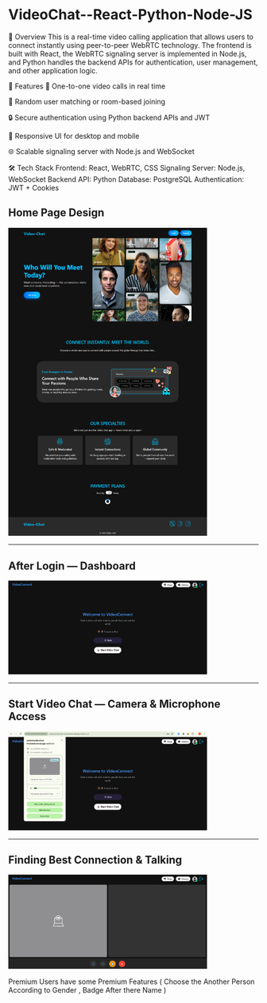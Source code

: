 # VideoChat--React-Python-Node-JS

📖 Overview
This is a real-time video calling application that allows users to connect instantly using peer-to-peer WebRTC technology. The frontend is built with React, the WebRTC signaling server is implemented in Node.js, and Python handles the backend APIs for authentication, user management, and other application logic.

🚀 Features
🎥 One-to-one video calls in real time

🔄 Random user matching or room-based joining

🔒 Secure authentication using Python backend APIs and JWT

📱 Responsive UI for desktop and mobile

🌐 Scalable signaling server with Node.js and WebSocket

🛠️ Tech Stack
Frontend: React, WebRTC, CSS
Signaling Server: Node.js, WebSocket
Backend API: Python
Database: PostgreSQL
Authentication: JWT + Cookies

## Home Page Design
<img src="public/home-images/home-page.png" alt="Home Page" width="400">

---

## After Login — Dashboard
<img src="public/home-images/screen1.png" alt="Dashboard" width="400">

---

## Start Video Chat — Camera & Microphone Access
<img src="public/home-images/screen2.png" alt="Permissions" width="400">

---

## Finding Best Connection & Talking
<img src="public/home-images/screen3.png" alt="Video Chat" width="400">


Premium Users have some Premium Features ( Choose the Another Person According to Gender , Badge After there Name )


